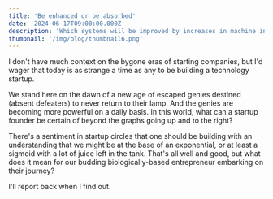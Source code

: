 ```yaml
---
title: 'Be enhanced or be absorbed'
date: '2024-06-17T09:00:00.000Z'
description: 'Which systems will be improved by increases in machine intelligence, and which will disintegrate?'
thumbnail: '/img/blog/thumbnail6.png'
---
```


I don't have much context on the bygone eras of starting companies, but I'd wager that today is as strange a time as any to be building a technology startup. 

We stand here on the dawn of a new age of escaped genies destined (absent defeaters) to never return to their lamp. And the genies are becoming more powerful on a daily basis. In this world, what can a startup founder be certain of beyond the graphs going up and to the right?

There's a sentiment in startup circles that one should be building with an understanding that we might be at the base of an exponential, or at least a sigmoid with a lot of juice left in the tank. That's all well and good, but what does it mean for our budding biologically-based entrepreneur embarking on their journey? 

I'll report back when I find out. 


